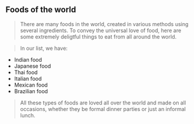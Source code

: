 ## Foods of the world
> There are many foods in the world, created in various methods using several ingredients. To convey the universal love of food, here are some extremely deligtful things to eat from all around the world.

>In our list, we have:
- Indian food
- Japanese food
- Thai food
- Italian food
- Mexican food
- Brazilian food

>All these types of foods are loved all over the world and made on all occasions, whether they be formal dinner parties or just an informal lunch. 


